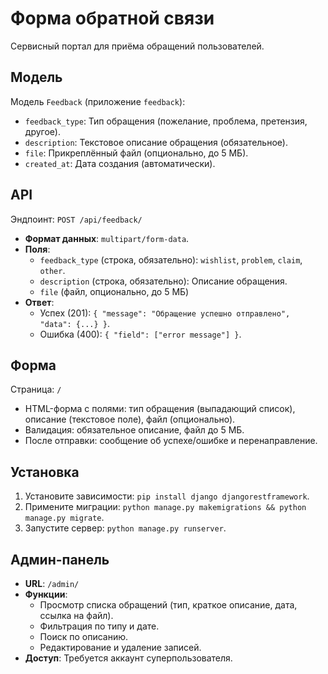 # Форма обратной связи

Сервисный портал для приёма обращений пользователей.

## Модель
Модель `Feedback` (приложение `feedback`):
- `feedback_type`: Тип обращения (пожелание, проблема, претензия, другое).
- `description`: Текстовое описание обращения (обязательное).
- `file`: Прикреплённый файл (опционально, до 5 МБ).
- `created_at`: Дата создания (автоматически).

## API
Эндпоинт: `POST /api/feedback/`
- **Формат данных**: `multipart/form-data`.
- **Поля**:
  - `feedback_type` (строка, обязательно): `wishlist`, `problem`, `claim`, `other`.
  - `description` (строка, обязательно): Описание обращения.
  - `file` (файл, опционально, до 5 МБ)
- **Ответ**:
  - Успех (201): `{ "message": "Обращение успешно отправлено", "data": {...} }`.
  - Ошибка (400): `{ "field": ["error message"] }`.

## Форма
Страница: `/`
- HTML-форма с полями: тип обращения (выпадающий список), описание (текстовое поле), файл (опционально).
- Валидация: обязательное описание, файл до 5 МБ.
- После отправки: сообщение об успехе/ошибке и перенаправление.

## Установка
1. Установите зависимости: `pip install django djangorestframework`.
2. Примените миграции: `python manage.py makemigrations && python manage.py migrate`.
3. Запустите сервер: `python manage.py runserver`.

## Админ-панель
- **URL**: `/admin/`
- **Функции**:
  - Просмотр списка обращений (тип, краткое описание, дата, ссылка на файл).
  - Фильтрация по типу и дате.
  - Поиск по описанию.
  - Редактирование и удаление записей.
- **Доступ**: Требуется аккаунт суперпользователя.
